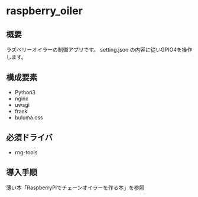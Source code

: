 # raspberry_oiler

## 概要
ラズベリーオイラーの制御アプリです。
setting.json の内容に従いGPIO4を操作します。

## 構成要素
* Python3
* nginx
* uwsgi
* frask
* buluma.css

## 必須ドライバ
* rng-tools

## 導入手順
薄い本「RaspberryPiでチェーンオイラーを作る本」を参照

